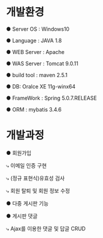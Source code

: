 # 개발환경
● Server OS : Windows10

● Language : JAVA 1.8

● WEB Server : Apache 

● WAS Server : Tomcat 9.0.11

● build tool : maven 2.5.1

● DB: Oralce XE 11g-winx64

● FrameWork : Spring 5.0.7.RELEASE

● ORM : mybatis 3.4.6

# 개발과정
● 회원가입

⤷ 이메일 인증 구현

⤷ (정규 표현식)유효성 검사

⤷ 회원 탈퇴 및 회원 정보 수정

● 다중 게시판 기능

● 게시판 댓글

⤷ Ajax를 이용한 댓글 및 답글 CRUD

